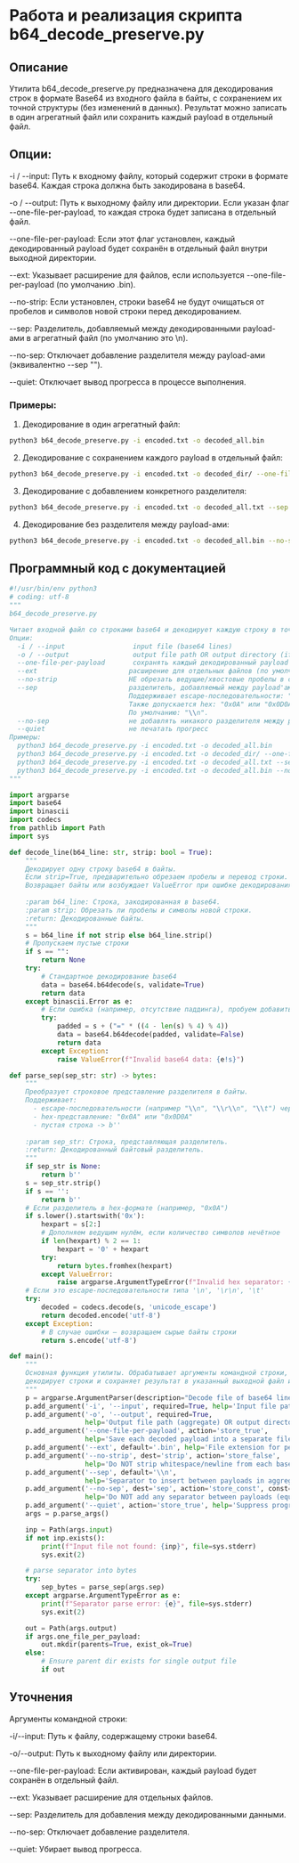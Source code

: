 # Работа и реализация скрипта b64_decode_preserve.py

## Описание

Утилита b64_decode_preserve.py предназначена для декодирования строк в формате Base64 из входного файла в байты, с сохранением их точной структуры (без изменений в данных). Результат можно записать в один агрегатный файл или сохранить каждый payload в отдельный файл.

## Опции:

-i / --input: Путь к входному файлу, который содержит строки в формате base64. Каждая строка должна быть закодирована в base64.

-o / --output: Путь к выходному файлу или директории. Если указан флаг --one-file-per-payload, то каждая строка будет записана в отдельный файл.

--one-file-per-payload: Если этот флаг установлен, каждый декодированный payload будет сохранён в отдельный файл внутри выходной директории.

--ext: Указывает расширение для файлов, если используется --one-file-per-payload (по умолчанию .bin).

--no-strip: Если установлен, строки base64 не будут очищаться от пробелов и символов новой строки перед декодированием.

--sep: Разделитель, добавляемый между декодированными payload-ами в агрегатный файл (по умолчанию это \\n).

--no-sep: Отключает добавление разделителя между payload-ами (эквивалентно --sep "").

--quiet: Отключает вывод прогресса в процессе выполнения.

###  Примеры: 

1. Декодирование в один агрегатный файл:

```bash
python3 b64_decode_preserve.py -i encoded.txt -o decoded_all.bin
```

2. Декодирование с сохранением каждого payload в отдельный файл:

```bash
python3 b64_decode_preserve.py -i encoded.txt -o decoded_dir/ --one-file-per-payload --ext .txt
```

3. Декодирование с добавлением конкретного разделителя:

```bash
python3 b64_decode_preserve.py -i encoded.txt -o decoded_all.txt --sep "\\n"
```

4. Декодирование без разделителя между payload-ами:

```bash
python3 b64_decode_preserve.py -i encoded.txt -o decoded_all.bin --no-sep
```

## Программный код с документацией

```python
#!/usr/bin/env python3
# coding: utf-8
"""
b64_decode_preserve.py

Читает входной файл со строками base64 и декодирует каждую строку в точные байты.
Опции:
  -i / --input                 input file (base64 lines)
  -o / --output                output file path OR output directory (if --one-file-per-payload)
  --one-file-per-payload       сохранять каждый декодированный payload в отдельный файл
  --ext                       расширение для отдельных файлов (по умолчанию .bin)
  --no-strip                  НЕ обрезать ведущие/хвостовые пробелы в строках base64 (по умолчанию обрезаем)
  --sep                       разделитель, добавляемый между payload'ами в агрегатном файле.
                              Поддерживает escape-последовательности: "\\n", "\\r\\n", "\\t" и т.д.
                              Также допускается hex: "0x0A" или "0x0D0A" (без пробелов).
                              По умолчанию: "\\n".
  --no-sep                    не добавлять никакого разделителя между payload'ами (эквивалент --sep '')
  --quiet                     не печатать прогресс
Примеры:
  python3 b64_decode_preserve.py -i encoded.txt -o decoded_all.bin
  python3 b64_decode_preserve.py -i encoded.txt -o decoded_dir/ --one-file-per-payload --ext .txt
  python3 b64_decode_preserve.py -i encoded.txt -o decoded_all.txt --sep "\\n"
  python3 b64_decode_preserve.py -i encoded.txt -o decoded_all.bin --no-sep
"""

import argparse
import base64
import binascii
import codecs
from pathlib import Path
import sys

def decode_line(b64_line: str, strip: bool = True):
    """
    Декодирует одну строку base64 в байты.
    Если strip=True, предварительно обрезаем пробелы и перевод строки.
    Возвращает байты или возбуждает ValueError при ошибке декодирования.
    
    :param b64_line: Строка, закодированная в base64.
    :param strip: Обрезать ли пробелы и символы новой строки.
    :return: Декодированные байты.
    """
    s = b64_line if not strip else b64_line.strip()
    # Пропускаем пустые строки
    if s == "":
        return None
    try:
        # Стандартное декодирование base64
        data = base64.b64decode(s, validate=True)
        return data
    except binascii.Error as e:
        # Если ошибка (например, отсутствие паддинга), пробуем добавить паддинг '=' и снова декодировать
        try:
            padded = s + ("=" * ((4 - len(s) % 4) % 4))
            data = base64.b64decode(padded, validate=False)
            return data
        except Exception:
            raise ValueError(f"Invalid base64 data: {e!s}")

def parse_sep(sep_str: str) -> bytes:
    """
    Преобразует строковое представление разделителя в байты.
    Поддерживает:
      - escape-последовательности (например "\\n", "\\r\\n", "\\t") через unicode_escape
      - hex-представление: "0x0A" или "0x0D0A"
      - пустая строка -> b''
    
    :param sep_str: Строка, представляющая разделитель.
    :return: Декодированный байтовый разделитель.
    """
    if sep_str is None:
        return b''
    s = sep_str.strip()
    if s == '':
        return b''
    # Если разделитель в hex-формате (например, "0x0A")
    if s.lower().startswith('0x'):
        hexpart = s[2:]
        # Дополняем ведущим нулём, если количество символов нечётное
        if len(hexpart) % 2 == 1:
            hexpart = '0' + hexpart
        try:
            return bytes.fromhex(hexpart)
        except ValueError:
            raise argparse.ArgumentTypeError(f"Invalid hex separator: {sep_str}")
    # Если это escape-последовательности типа '\n', '\r\n', '\t'
    try:
        decoded = codecs.decode(s, 'unicode_escape')
        return decoded.encode('utf-8')
    except Exception:
        # В случае ошибки — возвращаем сырые байты строки
        return s.encode('utf-8')

def main():
    """
    Основная функция утилиты. Обрабатывает аргументы командной строки, открывает входной файл,
    декодирует строки и сохраняет результат в указанный выходной файл или директорию.
    """
    p = argparse.ArgumentParser(description="Decode file of base64 lines and preserve exact decoded bytes.")
    p.add_argument('-i', '--input', required=True, help='Input file path (one base64 entry per line)')
    p.add_argument('-o', '--output', required=True,
                   help='Output file path (aggregate) OR output directory (when --one-file-per-payload)')
    p.add_argument('--one-file-per-payload', action='store_true',
                   help='Save each decoded payload into a separate file inside output directory')
    p.add_argument('--ext', default='.bin', help='File extension for per-payload files (default: .bin)')
    p.add_argument('--no-strip', dest='strip', action='store_false',
                   help='Do NOT strip whitespace/newline from each base64 input line before decoding')
    p.add_argument('--sep', default='\\n',
                   help='Separator to insert between payloads in aggregate file. Default "\\n". Use --no-sep to disable.')
    p.add_argument('--no-sep', dest='sep', action='store_const', const='', 
                   help='Do NOT add any separator between payloads (equivalent to --sep "").')
    p.add_argument('--quiet', action='store_true', help='Suppress progress prints')
    args = p.parse_args()

    inp = Path(args.input)
    if not inp.exists():
        print(f"Input file not found: {inp}", file=sys.stderr)
        sys.exit(2)

    # parse separator into bytes
    try:
        sep_bytes = parse_sep(args.sep)
    except argparse.ArgumentTypeError as e:
        print(f"Separator parse error: {e}", file=sys.stderr)
        sys.exit(2)

    out = Path(args.output)
    if args.one_file_per_payload:
        out.mkdir(parents=True, exist_ok=True)
    else:
        # Ensure parent dir exists for single output file
        if out
```

## Уточнения

Аргументы командной строки:

-i/--input: Путь к файлу, содержащему строки base64.

-o/--output: Путь к выходному файлу или директории.

--one-file-per-payload: Если активирован, каждый payload будет сохранён в отдельный файл.

--ext: Указывает расширение для отдельных файлов.

--sep: Разделитель для добавления между декодированными данными.

--no-sep: Отключает добавление разделителя.

--quiet: Убирает вывод прогресса.